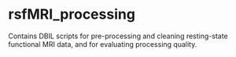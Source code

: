 # rsfMRI_processing
Contains DBIL scripts for pre-processing and cleaning resting-state functional MRI data, and for evaluating processing quality.
